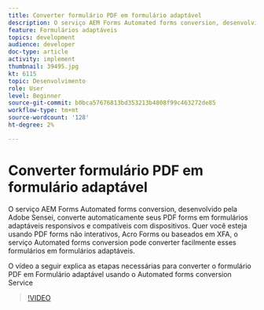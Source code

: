 ```yaml
---
title: Converter formulário PDF em formulário adaptável
description: O serviço AEM Forms Automated forms conversion, desenvolvido pela Adobe Sensei, converte automaticamente seus PDF forms em formulários adaptáveis responsivos e compatíveis com dispositivos. Quer você esteja usando PDF forms não interativos, Acro Forms ou baseados em XFA, o serviço Automated forms conversion pode converter facilmente esses formulários em formulários adaptáveis.
feature: Formulários adaptáveis
topics: development
audience: developer
doc-type: article
activity: implement
thumbnail: 39495.jpg
kt: 6115
topic: Desenvolvimento
role: User
level: Beginner
source-git-commit: b0bca57676813bd353213b4808f99c463272de85
workflow-type: tm+mt
source-wordcount: '128'
ht-degree: 2%

---
```


# Converter formulário PDF em formulário adaptável

O serviço AEM Forms Automated forms conversion, desenvolvido pela Adobe Sensei, converte automaticamente seus PDF forms em formulários adaptáveis responsivos e compatíveis com dispositivos. Quer você esteja usando PDF forms não interativos, Acro Forms ou baseados em XFA, o serviço Automated forms conversion pode converter facilmente esses formulários em formulários adaptáveis.

O vídeo a seguir explica as etapas necessárias para converter o formulário PDF em Formulário adaptável usando o Automated forms conversion Service

>[!VIDEO](https://video.tv.adobe.com/v/39495/?quality=9&learn=on)


